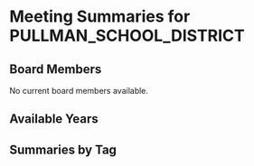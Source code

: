 # Meeting Summaries for PULLMAN_SCHOOL_DISTRICT

## Board Members

No current board members available.

## Available Years

## Summaries by Tag
